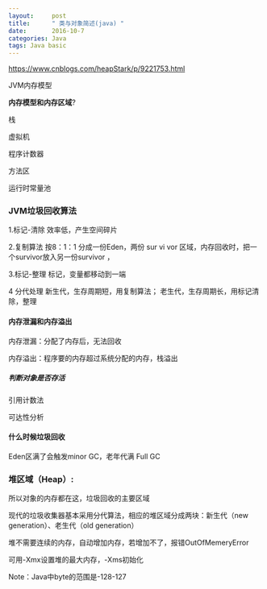 ```yaml
---
layout:     post
title:      " 类与对象简述(java) "
date:       2016-10-7 
categories: Java
tags: Java basic
---
```


https://www.cnblogs.com/heapStark/p/9221753.html

JVM内存模型

**内存模型和内存区域**?

栈

虚拟机

程序计数器



方法区

运行时常量池

### JVM垃圾回收算法

1.标记-清除  效率低，产生空间碎片

2.复制算法 按8：1：1 分成一份Eden，两份 sur vi vor 区域，内存回收时，把一个survivor放入另一份survivor ，

3.标记-整理 标记，变量都移动到一端

4 分代处理 新生代，生存周期短，用复制算法；   老生代，生存周期长，用标记清除，整理



#### 内存泄漏和内存溢出

内存泄漏：分配了内存后，无法回收

内存溢出：程序要的内存超过系统分配的内存，栈溢出



##### 判断对象是否存活

引用计数法

可达性分析



#### 

#### 什么时候垃圾回收

Eden区满了会触发minor GC，老年代满 Full GC



### 堆区域（Heap）:

所以对象的内存都在这，垃圾回收的主要区域

现代的垃圾收集器基本采用分代算法，相应的堆区域分成两块：新生代（new generation）、老生代（old generation）

堆不需要连续的内存，自动增加内存，若增加不了，报错OutOfMemeryError

可用-Xmx设置堆的最大内存，-Xms初始化

Note：Java中byte的范围是-128-127